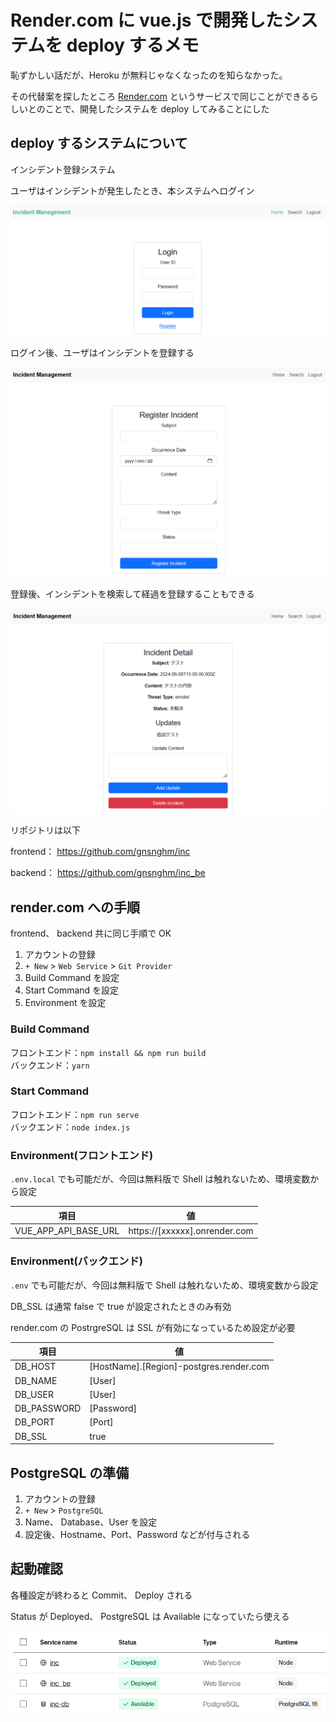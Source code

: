 # Render.com に vue.js で開発したシステムを deploy するメモ

恥ずかしい話だが、Heroku が無料じゃなくなったのを知らなかった。

その代替案を探したところ [Render.com](rennder.com) というサービスで同じことができるらしいとのことで、開発したシステムを deploy してみることにした

## deploy するシステムについて

インシデント登録システム

ユーザはインシデントが発生したとき、本システムへログイン

![](10_img/10.png)

ログイン後、ユーザはインシデントを登録する

![](10_img/20.png)

登録後、インシデントを検索して経過を登録することもできる

![](10_img/30.png)

リポジトリは以下

frontend： https://github.com/gnsnghm/inc

backend： https://github.com/gnsnghm/inc_be

## render.com への手順

frontend、 backend 共に同じ手順で OK

1. アカウントの登録
1. `+ New` > `Web Service` > `Git Provider`
1. Build Command を設定
1. Start Command を設定
1. Environment を設定

### Build Command

フロントエンド：`npm install && npm run build`  
バックエンド：`yarn`

### Start Command

フロントエンド：`npm run serve`  
バックエンド：`node index.js`

### Environment(フロントエンド)

`.env.local` でも可能だが、今回は無料版で Shell は触れないため、環境変数から設定

| 項目                 | 値                            |
| -------------------- | ----------------------------- |
| VUE_APP_API_BASE_URL | https://[xxxxxx].onrender.com |

### Environment(バックエンド)

`.env` でも可能だが、今回は無料版で Shell は触れないため、環境変数から設定

DB_SSL は通常 false で true が設定されたときのみ有効

render.com の PostrgreSQL は SSL が有効になっているため設定が必要

| 項目        | 値                                      |
| ----------- | --------------------------------------- |
| DB_HOST     | [HostName].[Region]-postgres.render.com |
| DB_NAME     | [User]                                  |
| DB_USER     | [User]                                  |
| DB_PASSWORD | [Password]                              |
| DB_PORT     | [Port]                                  |
| DB_SSL      | true                                    |

## PostgreSQL の準備

1. アカウントの登録
1. `+ New` > `PostgreSQL`
1. Name、 Database、User を設定
1. 設定後、Hostname、Port、Password などが付与される

## 起動確認

各種設定が終わると Commit、 Deploy される

Status が Deployed、 PostgreSQL は Available になっていたら使える

![](10_img/50.png)
